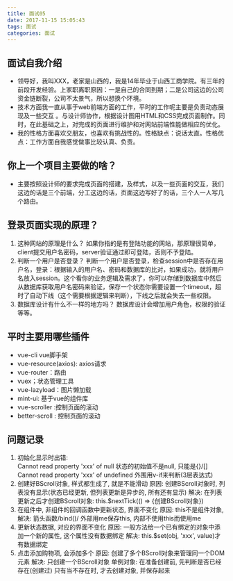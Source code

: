 ```yaml
---
title: 面试05
date: 2017-11-15 15:05:43
tags: 面试
categories: 面试
---
```


## 面试自我介绍
- 领导好，我叫XXX，老家是山西的，我是14年毕业于山西工商学院。有三年的前段开发经验。上家职离职原因：一是自己的合同到期；二是公司这边的公司资金链断裂，公司不太景气，所以想换个环境。
- 技术方面我一直从事于web前端方面的工作，平时的工作呢主要是负责动态展现及一些交互 。与设计师协作，根据设计图用HTML和CSS完成页面制作。同时，在此基础之上，对完成的页面进行维护和对网站前端性能做相应的优化。
- 我的性格方面喜欢交朋友，也喜欢有挑战性的。性格缺点：说话太直。性格优点：工作方面自我感觉做事比较认真、负责。

## 你上一个项目主要做的啥？
- 主要按照设计师的要求完成页面的搭建，及样式，以及一些页面的交互，我们这边的话是三个前端，分工这边的话，页面这边写好了的话，三个人一人写几个路由。

## 登录页面实现的原理？
1. 这种网站的原理是什么？
如果你指的是有登陆功能的网站，那原理很简单，client提交用户名密码，server验证通过即可登陆，否则不予登陆。
2. 判断一个用户是否登录？
判断一个用户是否登录，检查session中是否存在用户名，登录：根据输入的用户名、密码和数据库的比对，如果成功，就将用户名放入session。这个看你的业务逻辑及需求了，你可以存储到数据库中然后从数据库获取用户名密码来验证，保存一个状态你需要设置一个timeout，超时了自动下线（这个需要根据逻辑来判断），下线之后就会失去一些权限。
3. 数据库设计有什么不一样的地方吗？
数据库设计会增加用户角色，权限的验证等等。

## 平时主要用哪些插件
- vue-cli vue脚手架
- vue-resource(axios): axios请求
- vue-router：路由
- vuex；状态管理工具
- vue-lazyload：图片懒加载
- mint-ui: 基于vue的组件库
- vue-scroller :控制页面的滚动
- better-scroll : 控制页面的滚动

## 问题记录
1. 初始化显示时出错:  
    Cannot read property 'xxx' of null    状态的初始值不是null, 只能是{}/[]
    Cannot read property 'xxx' of undefined    外围用v-if来判断(3层表达式)
2. 创建好BScroll对象, 样式都生成了, 就是不能滑动
    原因: 创建BScroll对象时, 列表没有显示(状态已经更新, 但列表更新是异步的, 所有还有显示)
    解决: 在列表更新之后才创建BScroll对象: this.$nextTick(() => {创建BScroll对象})
3. 在组件中, 非组件的回调函数中更新状态, 界面不变化
    原因: this不是组件对象, 
    解决: 箭头函数/bind()/ 外部用me保存this, 内部不使用this而使用me
4. 更新状态数据, 对应的界面不变化
    原因: 一般方法给一个已有绑定的对象中添加一个新的属性, 这个属性没有数据绑定
    解决: this.$set(obj, 'xxx', value)才有数据绑定
5. 点击添加购物项, 会添加多个
    原因: 创建了多个BScroll对象来管理同一个DOM元素
    解决: 只创建一个BScroll对象 
    单例对象: 
        在准备创建前, 先判断是否已经存在(创建过)
        只有当不存在时, 才去创建对象, 并保存起来

    

